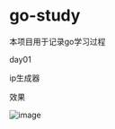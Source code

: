 # go-study

本项目用于记录go学习过程

day01

ip生成器

效果

![image](https://user-images.githubusercontent.com/46781023/185015014-8221d354-90b4-401c-8785-05e31d90b29e.png)
